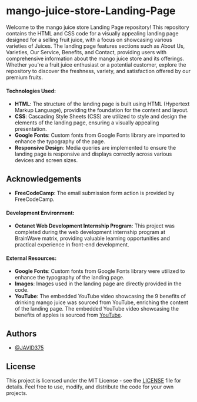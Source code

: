 # mango-juice-store-Landing-Page

Welcome to the mango juice store Landing Page repository! This repository contains the HTML and CSS code for a visually appealing landing page designed for a selling fruit juice, with a focus on showcasing various varieties of Juices. The landing page features sections such as About Us, Varieties, Our Service, Benefits, and Contact, providing users with comprehensive information about the mango juice store and its offerings. Whether you're a fruit juice enthusiast or a potential customer, explore the repository to discover the freshness, variety, and satisfaction offered by our premium fruits.




#### Technologies Used:
- **HTML**: The structure of the landing page is built using HTML (Hypertext Markup Language), providing the foundation for the content and layout.
- **CSS**: Cascading Style Sheets (CSS) are utilized to style and design the elements of the landing page, ensuring a visually appealing presentation.
- **Google Fonts**: Custom fonts from Google Fonts library are imported to enhance the typography of the page.
- **Responsive Design**: Media queries are implemented to ensure the landing page is responsive and displays correctly across various devices and screen sizes.


## Acknowledgements

- **FreeCodeCamp**: The email submission form action is provided by FreeCodeCamp.

#### Development Environment:
- **Octanet Web Development Internship Program**: This project was completed during the web development internship program at BrainWave matrix, providing valuable learning opportunities and practical experience in front-end development.


#### External Resources:
- **Google Fonts**: Custom fonts from Google Fonts library were utilized to enhance the typography of the landing page.
- **Images**: Images used in the landing page are directly provided in the code.
- **YouTube**: The embedded YouTube video showcasing the 9 benefits of  drinking mango juice was sourced from YouTube, enriching the content of the landing page. The embedded YouTube video showcasing the benefits of apples is sourced from [YouTube](https://youtu.be/YSayi7P06G4?si=VOJ1QwTeCF5vUkg9).


## Authors

- [@JAVID375](https://github.com/JAVID375)


## License
This project is licensed under the MIT License - see the [LICENSE](LICENSE) file for details. Feel free to use, modify, and distribute the code for your own projects.

